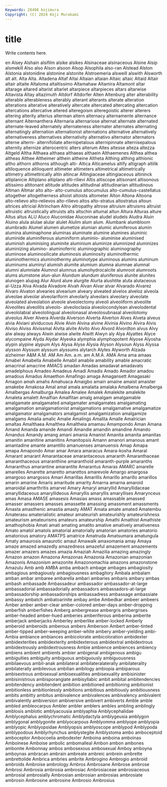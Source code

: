 ```yaml
---
Keywords: 28498 kojimura
Copyright: (C) 2024 Koji Murakami
---
```


# title

Write contents here.



en Alsey Alshain alsifilm
alsike alsikes Alsinaceae alsinaceous Alsine Alsip alsmekill Also also Alson
alsoon Alsop Alsophila also-ran Alstead Alston Alstonia alstonidine alstonine alstonite
Alstroemeria alsweill alswith Alsworth alt alt. Alta Alta. Altadena Altaf
Altai Altaian altaian Altaic altaic Altaid Altair altair altaite Altaloma
altaltissimo Altamahaw Altamira Altamont altar altarage altared altarist altarlet altarpiece
altarpieces altars altarwise Altavista Altay altazimuth Altdorf Altdorfer Alten Altenburg
alter alterability alterable alterableness alterably alterant alterants alterate alteration alterations
alterative alteratively altercate altercated altercating altercation altercations altercative altered alteregoism
alteregoistic alterer alterers altering alterity alterius alterman altern alternacy alternamente
alternance alternant Alternanthera Alternaria alternariose alternat alternate alternated alternate-leaved alternately
alternateness alternater alternates alternating alternatingly alternation alternationist alternations alternative alternatively
alternativeness alternatives alternativity alternativo alternator alternators alterne alterni- alternifoliate alternipetalous
alternipinnate alternisepalous alternity alternize alterocentric alters alterum Altes altesse alteza
altezza Altgeld Altha Althaea althaea althaeas althaein Althaemenes Althea althea
altheas Althee Altheimer althein altheine Altheta Althing althing althionic altho
althorn althorns although alti- Altica Alticamelus altify altigraph altilik altiloquence
altiloquent altimeter altimeters altimetrical altimetrically altimetry altimettrically altin altincar Altingiaceae
altingiaceous altininck altiplanicie Altiplano altiplano alti-rilievi Altis altiscope altisonant altisonous
altissimo altitonant altitude altitudes altitudinal altitudinarian altitudinous Altman Altmar alto
alto- alto-cumulus altocumulus alto-cumulus-castellatus altogether altogetherness altoist altoists altometer Alton
Altona Altoona alto-relievo alto-relievos alto-rilievo altos alto-stratus altostratus altoun altrices
altricial Altrincham Altro altropathy altrose altruism altruisms altruist altruistic altruistically
altruists alts altschin altumal altun Altura Alturas alture Altus altus
ALU Aluco Aluconidae Aluconinae aludel aludels Aludra Aluin Aluino alula
alulae alular alulet Alulim alum alum. Alumbank alumbloom alumbrado Alumel
alumen alumetize alumian alumic alumiferous alumin alumina aluminaphone aluminas aluminate
alumine alumines aluminic aluminide aluminiferous aluminiform aluminio- aluminise aluminised aluminish
aluminising aluminite aluminium aluminize aluminized aluminizes aluminizing alumino- aluminoferric aluminographic
aluminography aluminose aluminosilicate aluminosis aluminosity aluminothermic aluminothermics aluminothermy aluminotype aluminous
alumins aluminum aluminums aluminyl alumish alumite alumium alumna alumnae alumnal
alumni alumniate Alumnol alumnus alumohydrocalcite alumroot alumroots alums alumstone alun-alun
Alundum alundum aluniferous alunite alunites alunogen alupag Alur Alurd alure
alurgite Alurta alushtite aluta alutaceous al-Uzza Alva Alvada Alvadore Alvah
Alvan Alvar alvar Alvarado Alvarez Alvaro Alvaton alvearies alvearium alveary
alveated alvelos alveloz alveola alveolae alveolar alveolariform alveolarly alveolars alveolary
alveolate alveolated alveolation alveole alveolectomy alveoli alveoliform alveolite Alveolites alveolitis
alveolo- alveoloclasia alveolocondylean alveolodental alveololabial alveololingual alveolonasal alveolosubnasal alveolotomy alveolus
Alver Alvera Alverda Alverson Alverta Alverton Alves Alveta alveus alvia
Alviani alviducous Alvie Alvin Alvina alvine Alvinia Alvino Alvira Alvis
Alviso Alviss Alvissmal Alvita alvite Alvito Alvo Alvord Alvordton alvus
Alvy alw alway always Alwin alwise alwite Alwitt Alwyn aly
Alya Alyattes Alyce alycompaine Alyda Alydar Alyeska alymphia alymphopotent Alyose
Alyosha alypin alypine alypum Alys Alysa Alyse Alysia Alyson Alysoun
Alyss Alyssa alysson Alyssum alyssum alyssums alytarch Alytes Alyworth Alzada
alzheimer A&M A.M. AM Am Am. a.m. am A.M.A. AMA
Ama ama amaas Amabel Amabella Amabelle Amabil amabile amability amable
amacratic amacrinal amacrine AMACS amadan Amadas amadavat amadavats amadelphous Amadeo
Amadeus Amadi Amadis Amado Amador amadou amadous Amadus Amaethon Amafingo
amaga Amagansett Amagasaki Amagon amah amahs Amahuaca Amaigbo amain amaine
amaist amaister amakebe Amakosa Amal amal amala amalaita amalaka Amalbena
Amalberga Amalbergas Amalburga Amalea Amalee Amalek Amalekite amalekite Amaleta amalett
Amalfian Amalfitan amalg amalgam amalgamable amalgamate amalgamated amalgamater amalgamates amalgamating
amalgamation amalgamationist amalgamations amalgamative amalgamatize amalgamator amalgamators amalgamist amalgamization amalgamize
amalgams Amalia amalic Amalie Amalings Amalita Amalle Amalrician amaltas Amalthaea
Amalthea Amaltheia amamau Amampondo Aman Amana Amand Amanda amande Amandi
Amandie amandin amandine Amando Amandus Amandy amang amani amania Amanist
Amanita amanita amanitas amanitin amanitine amanitins Amanitopsis Amann amanori amanous
amant amantadine amante amantillo amanuenses amanuensis Amap Amapa amapa Amapondo
Amar amar Amara amaracus Amara-kosha Amaral Amarant amarant Amarantaceae amarantaceous
amaranth Amaranthaceae amaranthaceous amaranthine amaranthoid amaranth-purple amaranths Amaranthus amarantine amarantite
Amarantus Amaras AMARC amarelle amarelles Amarette amaretto amarettos amarevole Amargo
amargosa amargoso amargosos Amari Amarillas Amarillis Amarillo amarillo amarillos amarin
amarine Amaris amaritude amarity Amarna amarna amaroid amaroidal amarthritis amarvel
Amary Amaryl amaryllid Amaryllidaceae amaryllidaceous amaryllideous Amaryllis amaryllis amaryllises Amarynceus
amas Amasa AMASE amasesis Amasias amass amassable amassed amasser amassers
amasses amassette amassing amassment amassments Amasta amasthenic amastia amasty AMAT
Amata amate amated Amatembu Amaterasu amaterialistic amateur amateurish amateurishly amateurishness
amateurism amateurisms amateurs amateurship Amathi Amathist Amathiste amathophobia Amati amati
amating amatito amative amatively amativeness Amato amatol amatols amatorial amatorially
amatorian amatories amatorio amatorious amatory AMATPS amatrice Amatruda Amatsumara amatungula
Amaty amaurosis amaurotic amaut Amawalk amaxomania amay Amaya amaze amazed
amazedly amazedness amazeful amazement amazements amazer amazers amazes amazia Amaziah
Amazilia amazing amazingly Amazon amazon Amazona Amazonas Amazonia Amazonian amazonian
Amazonis Amazonism amazonite Amazonomachia amazons amazonstone Amazulu Amb amb AMBA
amba ambach ambage ambages ambagiosity ambagious ambagiously ambagiousness ambagitory Ambala
ambalam amban ambar ambaree ambarella ambari ambaries ambaris ambary ambas
ambash ambassade Ambassadeur ambassador ambassador-at-large ambassadorial ambassadorially ambassadors ambassadors-at-large ambassadorship
ambassadorships ambassadress ambassage ambassiate ambassy ambatch ambatoarinite ambay ambe Ambedkar
ambeer ambeers Amber amber amber-clear amber-colored amber-days amber-dropping amberfish amberfishes
Amberg ambergrease ambergris ambergrises amber-headed amber-hued amberies amberiferous amberina amberite
amberjack amberjacks Amberley amberlike amber-locked Amberly amberoid amberoids amberous ambers
Amberson Ambert amber-tinted amber-tipped amber-weeping amber-white ambery amber-yielding ambi- Ambia
ambiance ambiances ambicolorate ambicoloration ambidexter ambidexterities ambidexterity ambidexterous ambidextral ambidextrous
ambidextrously ambidextrousness Ambie ambience ambiences ambiency ambiens ambient ambients ambier
ambigenal ambigenous ambigu ambiguities ambiguity ambiguous ambiguously ambiguousness ambilaevous ambil-anak
ambilateral ambilateralaterally ambilaterality ambilaterally ambilevous ambilian ambilogy ambiopia ambiparous ambisextrous
ambisexual ambisexualities ambisexuality ambisinister ambisinistrous ambisporangiate ambisyllabic ambit ambital ambitendencies
ambitendency ambitendent ambition ambitioned ambitioning ambitionist ambitionless ambitionlessly ambitions ambitious
ambitiously ambitiousness ambits ambitty ambitus ambivalence ambivalences ambivalency ambivalent ambivalently
ambiversion ambiversive ambivert ambiverts Amble amble ambled ambleocarpus Ambler ambler
amblers ambles ambling amblingly amblosis amblotic amblyacousia amblyaphia Amblycephalidae Amblycephalus
amblychromatic Amblydactyla amblygeusia amblygon amblygonal amblygonite amblyocarpous Amblyomma amblyope amblyopia
amblyopic Amblyopsidae Amblyopsis amblyoscope amblypod Amblypoda amblypodous Amblyrhynchus amblystegite Amblystoma
ambo amboceptoid amboceptor Ambocoelia ambodexter Amboina amboina amboinas Amboinese Amboise
ambolic ambomalleal Ambon ambon ambones ambonite Ambonnay ambos ambosexous ambosexual
Amboy amboyna amboynas ambracan ambrain ambreate ambreic ambrein ambrette ambrettolide
Ambrica ambries ambrite Ambrogino Ambrogio ambroid ambroids Ambroise ambrology Ambros
Ambrosane Ambrose ambrose Ambrosi Ambrosia ambrosia ambrosiac Ambrosiaceae ambrosiaceous ambrosial
ambrosially Ambrosian ambrosian ambrosias ambrosiate ambrosin Ambrosine ambrosine Ambrosio Ambrosius
